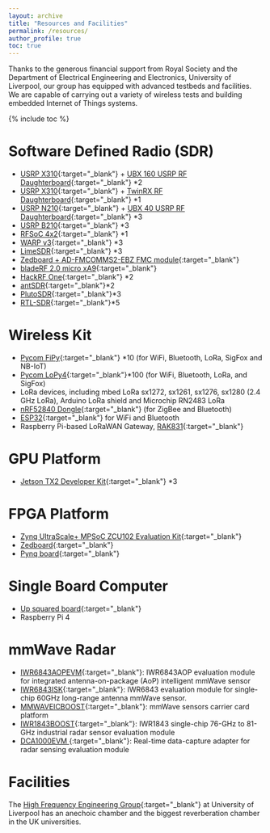 ```yaml
---
layout: archive
title: "Resources and Facilities"
permalink: /resources/
author_profile: true
toc: true
---
```


Thanks to the generous financial support from Royal Society and the Department of Electrical Engineering and Electronics, University of Liverpool, our group has  equipped with advanced testbeds and facilities. We are capable of carrying out a variety of wireless tests and building embedded Internet of Things systems.

{% include toc %}



# Software Defined Radio (SDR)
* [USRP X310](https://www.ettus.com/all-products/x310-kit/){:target="_blank"} + [UBX 160 USRP RF Daughterboard](https://www.ettus.com/all-products/ubx160/){:target="_blank"} *2
* [USRP X310](https://www.ettus.com/all-products/x310-kit/){:target="_blank"} + [TwinRX RF Daughterboard](https://www.ettus.com/all-products/twinrx/){:target="_blank"} *1
* [USRP N210](https://www.ettus.com/all-products/un210-kit/){:target="_blank"} + [UBX 40 USRP RF Daughterboard](https://www.ettus.com/all-products/ubx40/){:target="_blank"} *3
* [USRP B210](https://www.ettus.com/all-products/ub210-kit/){:target="_blank"} *3
* [RFSoC 4x2](https://www.rfsoc-pynq.io/rfsoc_4x2_overview.html){:target="_blank"} *1
* [WARP v3](https://www.warpproject.org/trac){:target="_blank"} *3
* [LimeSDR](https://www.crowdsupply.com/lime-micro/limesdr){:target="_blank"} *3
* [Zedboard + AD-FMCOMMS2-EBZ FMC module](http://zedboard.org/product/zedboard-sdr-ii-evaluation-kit){:target="_blank"}
* [bladeRF 2.0 micro xA9](https://www.nuand.com/product/bladeRF-xA9/){:target="_blank"}
* [HackRF One](https://greatscottgadgets.com/hackrf/one/){:target="_blank"} *2
* [antSDR](https://www.crowdsupply.com/microphase-technology/antsdr-e200){:target="_blank"}*2
* [PlutoSDR](https://www.analog.com/en/design-center/evaluation-hardware-and-software/evaluation-boards-kits/adalm-pluto.html){:target="_blank"}*3
* [RTL-SDR](https://www.rtl-sdr.com/about-rtl-sdr/){:target="_blank"}*5


# Wireless Kit
* [Pycom FiPy](https://pycom.io/product/fipy/){:target="_blank"} *10 (for WiFi, Bluetooth, LoRa, SigFox and NB-IoT)
* [Pycom LoPy4](https://pycom.io/product/lopy4/){:target="_blank"}*100 (for WiFi, Bluetooth, LoRa, and SigFox)
* LoRa devices, including mbed LoRa sx1272, sx1261, sx1276, sx1280 (2.4 GHz LoRa), Arduino LoRa shield and Microchip RN2483 LoRa
* [nRF52840 Dongle](https://www.nordicsemi.com/Products/Development-hardware/nRF52840-Dongle){:target="_blank"}  (for ZigBee and Bluetooth)
* [ESP32](https://www.espressif.com/en/products/socs/esp32){:target="_blank"} for WiFi and Bluetooth
* Raspberry Pi-based LoRaWAN Gateway, [RAK831](https://www.thethingsnetwork.org/docs/gateways/rak831/){:target="_blank"}


# GPU Platform
* [Jetson TX2 Developer Kit](https://developer.nvidia.com/embedded/jetson-tx2-developer-kit){:target="_blank"} *3

# FPGA Platform
* [Zynq UltraScale+ MPSoC ZCU102 Evaluation Kit](https://www.xilinx.com/products/boards-and-kits/ek-u1-zcu102-g.html){:target="_blank"}
* [Zedboard](http://zedboard.org/product/zedboard){:target="_blank"}
* [Pynq board](http://www.pynq.io/){:target="_blank"}

# Single Board Computer
* [Up squared board](https://up-board.org/upsquared/specifications/){:target="_blank"}
* Raspberry Pi 4

# mmWave Radar
* [IWR6843AOPEVM](https://www.ti.com/tool/IWR6843AOPEVM){:target="_blank"}: IWR6843AOP evaluation module for integrated antenna-on-package (AoP) intelligent mmWave sensor
* [IWR6843ISK](https://www.ti.com/tool/IWR6843ISK){:target="_blank"}: IWR6843 evaluation module for single-chip 60GHz long-range antenna mmWave sensor.
* [MMWAVEICBOOST](https://www.ti.com/tool/MMWAVEICBOOST){:target="_blank"}: mmWave sensors carrier card platform
* [IWR1843BOOST](https://www.ti.com/tool/IWR1843BOOST){:target="_blank"}: IWR1843 single-chip 76-GHz to 81-GHz industrial radar sensor evaluation module
* [DCA1000EVM
](https://www.ti.com/tool/DCA1000EVM){:target="_blank"}: Real-time data-capture adapter for radar sensing evaluation module


# Facilities
The [High Frequency Engineering Group](https://www.liverpool.ac.uk/electrical-engineering-and-electronics/research/networks-and-communications/high-frequency-engineering/){:target="_blank"} at University of Liverpool has an anechoic chamber and the biggest reverberation chamber in the UK universities.
